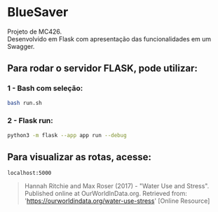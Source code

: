 # BlueSaver
Projeto de MC426.  
Desenvolvido em Flask com apresentação das funcionalidades em um Swagger.

## Para rodar o servidor FLASK, pode utilizar:
### 1 - Bash com seleção:
```bash
bash run.sh
```
### 2 - Flask run:
```bash
python3 -m flask --app app run --debug
```

## Para visualizar as rotas, acesse:
```
localhost:5000
```

> Hannah Ritchie and Max Roser (2017) - "Water Use and Stress". Published online at OurWorldInData.org. Retrieved from: 'https://ourworldindata.org/water-use-stress' [Online Resource]

